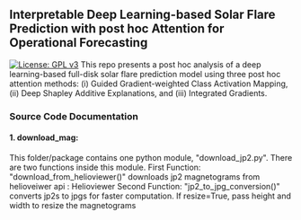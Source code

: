 ## Interpretable Deep Learning-based Solar Flare Prediction with post hoc Attention for Operational Forecasting
[![License: GPL v3](https://img.shields.io/badge/License-GPLv3-blue.svg)](LICENSE)
This repo presents a post hoc analysis of a deep learning-based full-disk solar flare prediction model using three post hoc attention methods: (i) Guided Gradient-weighted Class Activation Mapping, (ii) Deep Shapley Additive Explanations, and (iii) Integrated Gradients.

### Source Code Documentation

#### 1. download_mag:
This folder/package contains one python module, "download_jp2.py". There are two functions inside this module. First Function: "download_from_helioviewer()" downloads jp2 magnetograms from helioveiwer api : Helioviewer Second Function: "jp2_to_jpg_conversion()" converts jp2s to jpgs for faster computation. If resize=True, pass height and width to resize the magnetograms


